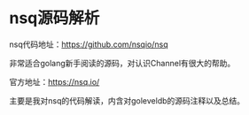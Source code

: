 # nsq源码解析

nsq代码地址：https://github.com/nsqio/nsq

非常适合golang新手阅读的源码，对认识Channel有很大的帮助。

官方地址：https://nsq.io/

主要是我对nsq的代码解读，内含对goleveldb的源码注释以及总结。

